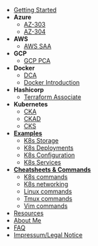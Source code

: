 * [Getting Started](/)
* **Azure**
  * [AZ-303](/az_303_guide.md)
  * [AZ-304](/az_304_guide.md)
* **AWS**
  * [AWS SAA](/aws_saa_co2.md)
* **GCP**
  * [GCP PCA](/gcp_pca.md)
* **Docker**
  * [DCA](/dca_guide.md)
  * [Docker Introduction](docker_intro.md)
* **Hashicorp**
  * [Terraform Associate](/terraform.md)
* **Kubernetes**
  * [CKA](/cka_guide.md)
  * [CKAD](/ckad_guide.md)
  * [CKS](/cks_guide.md)
* [**Examples**](examples.md)
  * [K8s Storage](/examples/k8s-storage-pv-pvc.md)
  * [K8s Deployments](examples/k8s-deployments.md)
  * [K8s Configuration](examples/k8s-configuration.md)
  * [K8s Services](examples/k8s-services.md)
* [**Cheatsheets & Commands**](cheatsheets.md)
  * [K8s commands](k8scommands.md)
  * [K8s networking](k8snetworking.md)
  * [Linux commands](linuxcommands.md)
  * [Tmux commands](tmuxcommands.md)
  * [Vim commands](vimcommands.md)
* [Resources](resources.md)
* [About Me](about.md)
* [FAQ](faq.md)
* [Impressum/Legal Notice](_impressum.md)